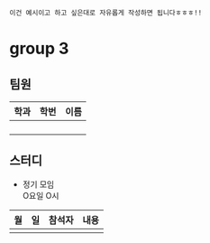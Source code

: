 ```
이건 예시이고 하고 싶은대로 자유롭게 작성하면 됩니다ㅎㅎㅎ!!
```

# group 3


## 팀원

|학과|학번|이름|
|:--:|:--:|:--:|
||||
||||
||||
||||

## 스터디

- 정기 모임  
O요일 O시  

|월|일|참석자|내용|
|:--:|:--:|:--:|:--:|
||||

